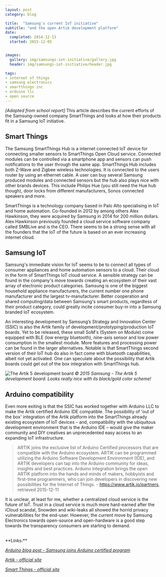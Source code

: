 ```yaml
---
layout: post
category: blog

title:  "Samsung's current IoT initiative"
subtitle: "and the open Artik development platform"
date:
  completed: 2014-12-13
  started: 2015-12-05


images:
  gallery: img/samsungs-iot-initiative/gallery.jpg
  header: img/samsungs-iot-initiative/header.jpg

tags:
- internet of things
- samsung electronics
- smartthings inc
- arduino llc
- open source
---
```


*[Adapted from school report]* This article describes the current efforts of the Samsung-owned company SmartThings and looks at how their products fit in a Samsung IoT initiative.<!--more-->

## Smart Things

The Samsung SmartThings Hub is a internet connected IoT device for connecting smaller sensors to SmartThings Open Cloud service. Connected modules can be controlled via a smartphone app and sensors can push notifications to the user through the same app. SmartThings Hub includes both Z-Wave and Zigbee wireless technologies. It is connected to the users router by using an ethernet cable. A user can buy several Samsung produced modules and connected sensors but the hub also plays nice with other brands devices. This include Philips Hue (you still need the Hue hub though), door locks from different manufacturers, Sonos connected speakers and more.

SmartThings is a technology company based in Palo Alto specialising in IoT and home automation. Co-founded in 2012 by among others Alex Hawkinson, they were acquired by Samsung in 2014 for 200 million dollars. Alex Hawkinson previously founded a  cloud service software company called SMBLive and is the CEO. There seems to be a strong sense with all the founders that the IoT of the future is based on an ever increasing internet cloud.

## Samsung IoT

Samsung's immediate vision for IoT seems to be to connect all types of consumer appliances and home automation sensors to a cloud. Their cloud in the form of SmartThings IoT cloud service. A sensible strategy can be found in the company's move towards creating an ecosystem of their vast array of electronic product categories. Samsung is one of the biggest household appliance manufacturers, the current number one phone manufacturer and *the* largest tv-manufacturer. Better cooperation and shared computing/data between Samsung's smart products, regardless of their product category, could greatly incite consumer buy-in into a Samsung branded IoT ecosystem.

An interesting development by Samsung’s Strategy and Innovation Center (SSIC) is also the Artik family of development/prototyping/production IoT boards. Yet to be released, these small SoM's (System on Module) come equipped with BLE (low energy bluetooth), nine-axis sensor and low power consumption in the smallest module. More features and processing power can be found in the larger alternatives. Notable is that SmartThings second version of their IoT hub do also in fact come with bluetooth capabilities, albeit not yet activated. One can speculate about the possibility that Artik boards could get out of the box integration with SmartThings hub.

![The Artik 5 development board](../../../../img/samsungs-iot-initiative/artik-5-interior.png "Artik 5 interior")
*© 2015 Samsung - The Artik 5 development board. Looks really nice with its black/gold color scheme!*

## Arduino compatibility

Even more exiting is that the SSIC has worked together with Arduino LLC to make the Artik certified Arduino IDE compatible. The possibility of 'out of the box' integration of the Artik platform into the SmartThings already existing ecosystem of IoT devices – and, compatibility with the ubiquitous development environment that is the Arduino IDE – would give the maker community and DIY creatives an unprecedented easy access to an expanding IoT infrastructure.

> ARTIK joins the exclusive list of Arduino Certified processors that are compatible with the Arduino ecosystem. ARTIK can be programmed utilizing the Arduino Software Development Environment (IDE), and ARTIK developers can tap into the Arduino community for ideas, insights and best practices. Arduino integration brings the open ARTIK platform into the hands and minds of makers, hobbyists and first-time programmers, who can join developers in discovering new possibilities for the Internet of Things. - https://www.artik.io/partners, retrieved 2015-12-11

It is unclear, at least for me, whether a centralized cloud service is the future of IoT. Trust in a cloud service is much more hard-earned after the iCloud scandal, Snowden and wiki-leaks all showed the horrid privacy vulnerabilities for the end-user. However, the current move by Samsung Electronics towards open-source and open-hardware is a good step towards the transparency consumers are starting to demand.

<br>
**Links:**

*[Arduino blog post - Samsung joins Arduino certified program](https://blog.arduino.cc/2015/05/12/samsung-joins-arduino-certified-program/)*

*[Artik - official site](https://www.artik.io/)*

*[Smart Things  - official site](https://www.smartthings.com/)*
